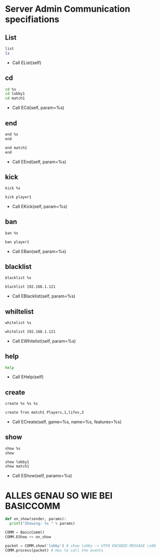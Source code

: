# Server Admin Communication specifiations



## List

```bash
list
ls
```

- Call EList(self)

## cd

```bash
cd %s
cd lobby1
cd match1
```

- Call ECd(self, param=%s)

## end

```bash
end %s
end

end match1
end
```

- Call EEnd(self, param=%s)

## kick

```bash
kick %s

kick player1
```

- Call EKick(self, param=%s)

## ban

```bash
ban %s

ban player1
```

- Call EBan(self, param=%s)

## blacklist

```bash
blacklist %s

blacklist 192.168.1.121
```

- Call EBlacklist(self, param=%s)



## whiltelist

```bash
whitelist %s

whitelist 192.168.1.121
```

- Call EWhitelist(self, param=%s)

## help

```bash
help
```

- Call EHelp(self)

## create

```bash
create %s %s %s

create Tron match1 Players,1,lifes,3
```

- Call ECreate(self, game=%s, name=%s, features=%s)



## show

```bash
show %s
show

show lobby1
show match1
```



- Call EShow(self, params=%s)



# ALLES GENAU SO WIE BEI BASICCOMM

```python
def on_show(sender, params):
  print("Showing: %s " % params)

COMM = BasicComm()
COMM.EShow += on_show

packet = COMM.show('lobby') # show lobby -> UTF8 ENCODED MESSAGE \x00
COMM.process(packet) # Has to call the events
```

